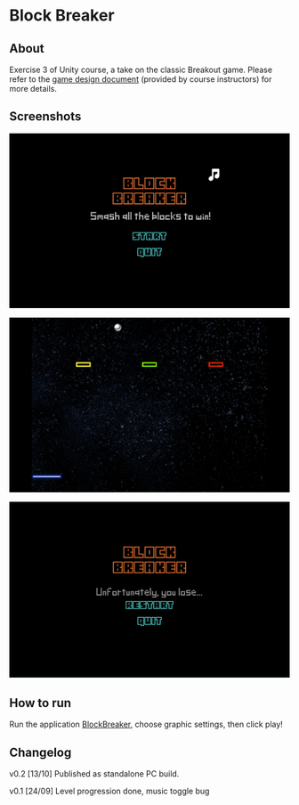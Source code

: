 # Block Breaker

## About

Exercise 3 of Unity course, a take on the classic Breakout game. Please refer
to the [game design document](BlockBreakerGDD.pdf) (provided by course instructors) for more details.

## Screenshots
![bb1](./BlockBreaker/Screenshots/bb1.png)

![bb2](./BlockBreaker/Screenshots/bb2.png)

![bb3](./BlockBreaker/Screenshots/bb3.png)

## How to run
Run the application [BlockBreaker](BlockBreaker/Dist/BlockBreaker.exe), choose graphic settings, then click play!


## Changelog

v0.2 [13/10] Published as standalone PC build.

v0.1 [24/09] Level progression done, music toggle bug
